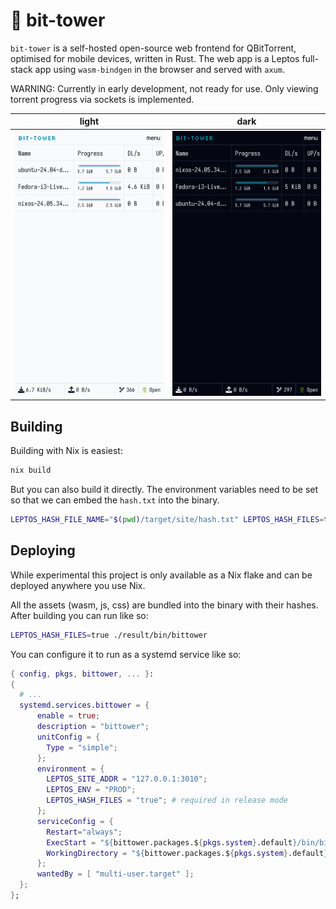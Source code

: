 # 🗼 bit-tower

`bit-tower` is a self-hosted open-source web frontend for QBitTorrent, optimised for mobile devices, written in Rust. The web app is a Leptos full-stack app using `wasm-bindgen` in the browser and served with `axum`.

WARNING: Currently in early development, not ready for use. Only viewing torrent progress via sockets is implemented.

| light | dark |
| ----- | ---- |
| ![light mode](./public/preview-light.png) | ![dark mode](./public/preview-dark.png) |

## Building

Building with Nix is easiest:

```bash
nix build
```

But you can also build it directly. The environment variables need to be set so that we can embed the `hash.txt` into the binary.

```bash
LEPTOS_HASH_FILE_NAME="$(pwd)/target/site/hash.txt" LEPTOS_HASH_FILES=true cargo leptos build --release -vv -P
```

## Deploying

While experimental this project is only available as a Nix flake and can be deployed anywhere you use Nix.

All the assets (wasm, js, css) are bundled into the binary with their hashes. After building you can run like so:

```bash
LEPTOS_HASH_FILES=true ./result/bin/bittower
```

You can configure it to run as a systemd service like so:

```nix
{ config, pkgs, bittower, ... }:
{
  # ... 
  systemd.services.bittower = {
      enable = true;
      description = "bittower";
      unitConfig = {
        Type = "simple";
      };
      environment = {
        LEPTOS_SITE_ADDR = "127.0.0.1:3010";
        LEPTOS_ENV = "PROD";
        LEPTOS_HASH_FILES = "true"; # required in release mode
      };
      serviceConfig = {
        Restart="always";
        ExecStart = "${bittower.packages.${pkgs.system}.default}/bin/bittower";
        WorkingDirectory = "${bittower.packages.${pkgs.system}.default}/bin";
      };
      wantedBy = [ "multi-user.target" ];
  };
};
```
